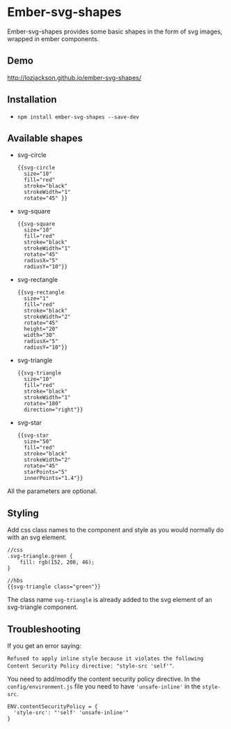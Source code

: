 # Ember-svg-shapes

Ember-svg-shapes provides some basic shapes in the form of svg images, wrapped in ember components.

## Demo

http://lozjackson.github.io/ember-svg-shapes/

## Installation

* `npm install ember-svg-shapes --save-dev`

## Available shapes

* svg-circle

  ```
  {{svg-circle
    size="10"
    fill="red"
    stroke="black"
    strokeWidth="1"
    rotate="45" }}
  ```

* svg-square

  ```
  {{svg-square
    size="10"
    fill="red"
    stroke="black"
    strokeWidth="1"
    rotate="45"
    radiusX="5"
    radiusY="10"}}
  ```

* svg-rectangle

  ```
  {{svg-rectangle
    size="1"
    fill="red"
    stroke="black"
    strokeWidth="2"
    rotate="45"
    height="20"
    width="30"
    radiusX="5"
    radiusY="10"}}
  ```

* svg-triangle

  ```
  {{svg-triangle
    size="10"
    fill="red"
    stroke="black"
    strokeWidth="1"
    rotate="180"
    direction="right"}}
  ```

* svg-star

  ```
  {{svg-star
    size="50"
    fill="red"
    stroke="black"
    strokeWidth="2"
    rotate="45"
    starPoints="5"
    innerPoints="1.4"}}
  ```

All the parameters are optional.

## Styling

Add css class names to the component and style as you would normally do with an svg element.

```
//css
.svg-triangle.green {
    fill: rgb(152, 208, 46);
}
```

```
//hbs
{{svg-triangle class="green"}}
```

The class name `svg-triangle` is already added to the svg element of an svg-triangle
component.




## Troubleshooting

If you get an error saying:

`Refused to apply inline style because it violates the following Content Security Policy directive: "style-src 'self'"`.

You need to add/modify the content security policy directive.  In the `config/environment.js` file you need to have `'unsafe-inline'` in the `style-src`.

```
ENV.contentSecurityPolicy = {
  'style-src': "'self' 'unsafe-inline'"
}
```
